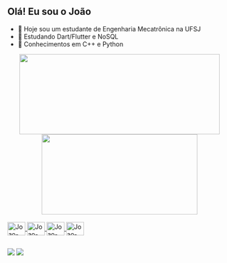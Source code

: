 ## Olá! Eu sou o João

- 👀 Hoje sou um estudante de Engenharia Mecatrônica na UFSJ
- 🌱 Estudando Dart/Flutter e NoSQL
- 🧾 Conhecimentos em C++ e Python

<div align="center">
  <a href="https://github.com/joaogeneroso">
  <img height="180em" width="450em" src="https://github-readme-stats.vercel.app/api?username=joaogeneroso&show_icons=true&theme=dark&include_all_commits=true&count_private=true"/>
  <img height="180em" width="350em" src="https://github-readme-stats.vercel.app/api/top-langs/?username=joaogeneroso&layout=compact&langs_count=7&theme=dark"/>
</div>
<div style="display: inline_block"><br>
  <img align="center" alt="Joao-C++" height="30" width="40" src="https://cdn.jsdelivr.net/gh/devicons/devicon/icons/cplusplus/cplusplus-original.svg">
  <img align="center" alt="Joao-Python" height="30" width="40" src="https://cdn.jsdelivr.net/gh/devicons/devicon/icons/python/python-original.svg">
  <img align="center" alt="Joao-Python" height="30" width="40" src="https://cdn.jsdelivr.net/gh/devicons/devicon/icons/dart/dart-original.svg">
  <img align="center" alt="Joao-Python" height="30" width="40" src="https://cdn.jsdelivr.net/gh/devicons/devicon/icons/flutter/flutter-original.svg">
</div>

##

<div>
  <a href="www.linkedin.com/in/joãogeneroso/" target="_blank"><img src="https://img.shields.io/badge/-LinkedIn-%230077B5?style=for-the-badge&logo=linkedin&logoColor=white" target="_blank"></a>
  <a href = "mailto:jv.generoso02@gmail.com"><img src="https://img.shields.io/badge/-Gmail-%23333?style=for-the-badge&logo=gmail&logoColor=white" target="_blank"></a>
</div>
